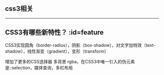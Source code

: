 ## css3相关
---

## CSS3有哪些新特性？  :id=feature
CSS3实现圆角（border-radius），阴影（box-shadow），对文字加特效（text-shadow），线性渐变（gradient），变形（transform）

增加了更多的CSS选择器 多背景 rgba，在CSS3中唯一引入的伪元素是::selection，媒体查询，多栏布局